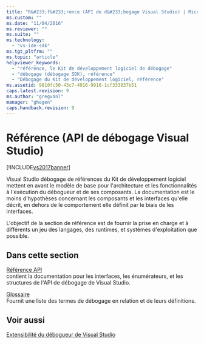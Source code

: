 ```yaml
---
title: "R&#233;f&#233;rence (API de d&#233;bogage Visual Studio) | Microsoft Docs"
ms.custom: ""
ms.date: "11/04/2016"
ms.reviewer: ""
ms.suite: ""
ms.technology: 
  - "vs-ide-sdk"
ms.tgt_pltfrm: ""
ms.topic: "article"
helpviewer_keywords: 
  - "référence, le Kit de développement logiciel de débogage"
  - "débogage (débogage SDK), référence"
  - "Débogage du Kit de développement logiciel, référence"
ms.assetid: 9810fc50-43c7-4916-9916-1cf333037b51
caps.latest.revision: 9
ms.author: "gregvanl"
manager: "ghogen"
caps.handback.revision: 9
---
```

# R&#233;f&#233;rence (API de d&#233;bogage Visual Studio)
[!INCLUDE[vs2017banner](../../../code-quality/includes/vs2017banner.md)]

Visual Studio débogage de références du Kit de développement logiciel mettent en avant le modèle de base pour l'architecture et les fonctionnalités à l'exécution du débogueur et de ses composants.  La documentation est le moins d'hypothèses concernant les composants et les interfaces qu'elle décrit, en dehors de le comportement elle définit par le biais de les interfaces.  
  
 L'objectif de la section de référence est de fournir la prise en charge et à différents un jeu des langages, des runtimes, et systèmes d'exploitation que possible.  
  
## Dans cette section  
 [Référence API](../../../extensibility/debugger/reference/api-reference-visual-studio-debugging.md)  
 contient la documentation pour les interfaces, les énumérateurs, et les structures de l'API de débogage de Visual Studio.  
  
 [Glossaire](../../../extensibility/debugger/reference/visual-studio-debugger-glossary.md)  
 Fournit une liste des termes de débogage en relation et de leurs définitions.  
  
## Voir aussi  
 [Extensibilité du débogueur de Visual Studio](../../../extensibility/debugger/visual-studio-debugger-extensibility.md)